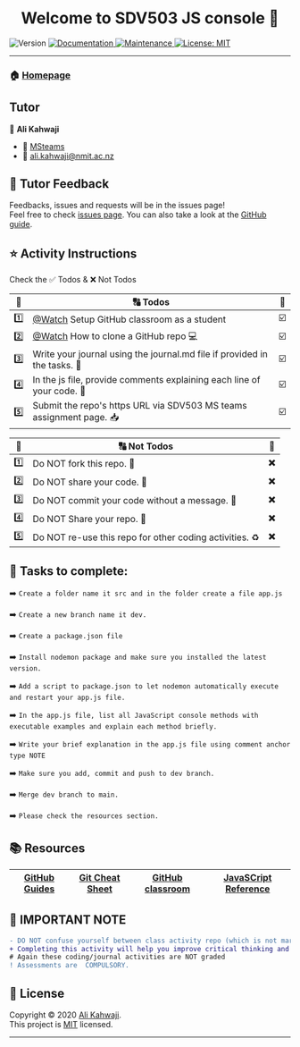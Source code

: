 <h1 align="center">Welcome to SDV503 JS console 👋</h1>
<p>
  <img alt="Version" src="https://img.shields.io/badge/version-1.0.0-blue.svg?cacheSeconds=2592000" />
  <a href="https://github.com/alikahwaji/Lab-template#readme" target="_blank">
    <img alt="Documentation" src="https://img.shields.io/badge/documentation-yes-brightgreen.svg" />
  </a>
  <a href="https://github.com/alikahwaji/Lab-template/graphs/commit-activity" target="_blank">
    <img alt="Maintenance" src="https://img.shields.io/badge/Maintained%3F-yes-green.svg" />
  </a>
  <a href="https://github.com/alikahwaji/Lab-template/blob/master/LICENSE" target="_blank">
    <img alt="License: MIT" src="https://img.shields.io/github/license/alikahwaji/lab-template" />
  </a>
</p>

***

### 🏠 [Homepage](https://github.com/alikahwaji/Lab-template#readme)

## Tutor

👤 **Ali Kahwaji**

* :school: [MSteams](https://teams.microsoft.com/l/team/19%3adM8_WyFnk00MGHARZLQZrcWvUAFZbatGzIlZEKOQQnc1%40thread.tacv2/conversations?groupId=0f0941d0-346e-4ca2-9663-a09899cb2cb8&tenantId=d270022d-f990-4b41-9ce0-468f043eef4f)
* :e-mail: <ali.kahwaji@nmit.ac.nz>


## 🤝 Tutor Feedback

Feedbacks, issues and requests will be in the issues page!<br />Feel free to check [issues page](https://github.com/alikahwaji/Lab-template/issues). You can also take a look at the [GitHub guide](https://guides.github.com/).

## ⭐️ Activity Instructions 

Check the :white_check_mark: Todos & :x: Not Todos 

|:1234:|:capital_abcd: Todos|:passport_control:|
|:-:|---|---|
|:one:|[@Watch](https://www.youtube.com/watch?v=fRLZIUxva5Q) Setup GitHub classroom as a student|:ballot_box_with_check:|
|:two:|[@Watch](https://www.youtube.com/watch?v=yXT1ElMEkW8) How to clone a GitHub repo :computer:|:ballot_box_with_check:|
|:three:|Write your journal using the journal.md file if provided in the tasks. :pencil:|:ballot_box_with_check:|
|:four:|In the js file, provide comments explaining each line of your code. :flashlight:|:ballot_box_with_check:|
|:five:|Submit the repo's https URL via SDV503 MS teams assignment page. :inbox_tray:|:ballot_box_with_check:|

|:1234:|:capital_abcd: Not Todos|:passport_control:|
|:-:|---|---|
|:one:|Do NOT fork this repo. :trident:|:heavy_multiplication_x:|
|:two:|Do NOT share your code. :lock_with_ink_pen:|:heavy_multiplication_x:|
|:three:|Do NOT commit your code without a message. :incoming_envelope:|:heavy_multiplication_x:|
|:four:|Do NOT Share your repo. :closed_lock_with_key:|:heavy_multiplication_x:|
|:five:|Do NOT re-use this repo for other coding activities. :recycle:|:heavy_multiplication_x:|

## :page_facing_up: Tasks to complete:

:arrow_right: `Create a folder name it src and in the folder create a file app.js`

:arrow_right: `Create a new branch name it dev.`

:arrow_right: `Create a package.json file`

:arrow_right: `Install nodemon package and make sure you installed the latest version.`

:arrow_right: `Add a script to package.json to let nodemon automatically execute and restart your app.js file.`

:arrow_right: `In the app.js file, list all JavaScript console methods with executable examples and explain each method briefly.`

:arrow_right: `Write your brief explanation in the app.js file using comment anchor type NOTE`

:arrow_right: `Make sure you add, commit and push to dev branch.`

:arrow_right: `Merge dev branch to main.`

:arrow_right: `Please check the resources section.`


## :books: Resources 

|[GitHub Guides](https://guides.github.com/activities/hello-world/)|[Git Cheat Sheet](https://education.github.com/git-cheat-sheet-education.pdf)|[GitHub classroom](https://github.com/jfiksel/github-classroom-for-students)|[JavaSCript Reference](https://developer.mozilla.org/en-US/docs/Web/JavaScript#reference)|
|---|---|---|---|

## :loudspeaker: IMPORTANT NOTE
```diff
- DO NOT confuse yourself between class activity repo (which is not marked) and assessment repo submission (which is marked!). 
+ Completing this activity will help you improve critical thinking and knowledge retention.
# Again these coding/journal activities are NOT graded
! Assessments are  COMPULSORY. 
```

## 📝 License

Copyright © 2020 [Ali Kahwaji](https://github.com/alikahwaji).<br />
This project is [MIT](https://github.com/alikahwaji/Lab-template/blob/master/LICENSE) licensed.

***
